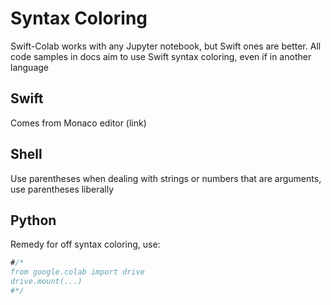 # Syntax Coloring

Swift-Colab works with any Jupyter notebook, but Swift ones are better. All code samples in docs aim to use Swift syntax coloring, even if in another language

## Swift

Comes from Monaco editor (link)

## Shell

Use parentheses when dealing with strings or numbers that are arguments, use parentheses liberally

## Python

Remedy for off syntax coloring, use:

```swift
#/*
from google.colab import drive
drive.mount(...)
#*/
```
